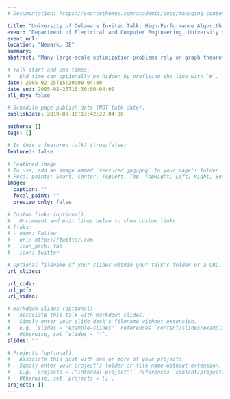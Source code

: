 ```yaml
---
# Documentation: https://sourcethemes.com/academic/docs/managing-content/

title: "University of Delaware Invited Talk: High-Performance Algorithm Engineering for Large-Scale Graph Problems and Computational Biology"
event: "Department of Electrical and Computer Engineering, University of Delaware"
event_url: 
location: "Newark, DE"
summary:
abstract: "Many large-scale optimization problems rely on graph theoretic solutions; yet high-performance computing has traditionally focused on regular applications with high degrees of locality. We describe our novel methodology for designing and implementing irregular parallel algorithms that attain significant performance on high-end computer systems. Our results for several fundamental graph theory problems are the first ever to achieve parallel speedups. Specifically, we have demonstrated for the first time that significant parallel speedups are attainable for arbitrary instances of a variety of graph problems and are developing a library of fundamental routines for discrete optimization (especially in computational biology) on shared-memory systems. Phylogenies derived from gene order data may prove crucial in answering some fundamental questions in biomolecular evolution. High-performance algorithm engineering offers a battery of tools that can reduce, sometimes spectacularly, the running time of existing approaches. We discuss one such such application, GRAPPA, that demonstrated over a billion-fold speedup in running time (on a variety of real and simulated datasets), by combining low-level algorithmic improvements, cache-aware programming, careful performance tuning, and massive parallelism. We show how these techniques are directly applicable to a large variety of problems in computational biology."

# Talk start and end times.
#   End time can optionally be hidden by prefixing the line with `#`.
date: 2005-02-25T15:30:00-04:00
date_end: 2005-02-25T16:30:00-04:00
all_day: false

# Schedule page publish date (NOT talk date).
publishDate: 2019-09-30T13:42:22-04:00

authors: []
tags: []

# Is this a featured talk? (true/false)
featured: false

# Featured image
# To use, add an image named `featured.jpg/png` to your page's folder. 
# Focal points: Smart, Center, TopLeft, Top, TopRight, Left, Right, BottomLeft, Bottom, BottomRight.
image:
  caption: ""
  focal_point: ""
  preview_only: false

# Custom links (optional).
#   Uncomment and edit lines below to show custom links.
# links:
# - name: Follow
#   url: https://twitter.com
#   icon_pack: fab
#   icon: twitter

# Optional filename of your slides within your talk's folder or a URL.
url_slides:

url_code:
url_pdf:
url_video:

# Markdown Slides (optional).
#   Associate this talk with Markdown slides.
#   Simply enter your slide deck's filename without extension.
#   E.g. `slides = "example-slides"` references `content/slides/example-slides.md`.
#   Otherwise, set `slides = ""`.
slides: ""

# Projects (optional).
#   Associate this post with one or more of your projects.
#   Simply enter your project's folder or file name without extension.
#   E.g. `projects = ["internal-project"]` references `content/project/deep-learning/index.md`.
#   Otherwise, set `projects = []`.
projects: []
---
```


